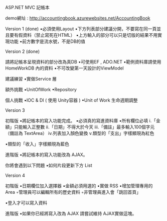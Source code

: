 ASP.NET MVC 記帳本

demo網址 : http://accountingbook.azurewebsites.net/AccountingBook

Version 1 (done)
•必須使用Layout
•下方列表部分建議分開，不要寫在同一頁並且要有假資料（禁止寫死在HTML）
•上方輸入的部分可以只是切版的結果不用實現功能
•前方數字是流水號，不是DB的值


Version 2 (done)

請將記帳本呈現資料的部分改為真DB 
•可使用EF , ADO.NET
•範例資料庫請使用HomeWorkDB 內的資料
•不可改變第一天設計的ViewModel

建議練習 
•實做Service 層

額外挑戰 
•UnitOfWork
•Repository

個人挑戰 
•IOC & DI ( 使用 Unity容器 )
•Unit of Work 生命週期調整


Version 3 

初階版 
•將記帳本的寫入功能完成。
•必須真的寫進資料庫
•所有欄位必填 i.「金額」只能輸入正整數
ii.「日期」不得大於今天
iii.「備註」最多輸入100個字元（備註為 TextArea）
iv.列表加入顏色變換
v.類型的「支出」字樣顯現為紅色

•類型的「收入」字樣顯現為藍色

進階版 
•將記帳本的寫入功能改為 AJAX。

你將會遇到以下問題
•如何片段更新下方 List 


Version 4 

初階版 
•日期欄位加入選擇器 
•金額必須用選的 
•實做 RSS
•增加管理專用的 Area  ◦管理員可以編輯所有的歷史資料 
◦非管理員進入會「跳回首頁」

•登入才可以寫入資料 

進階版 
•如果你已經將寫入改為 AJAX 請嘗試維持 AJAX實做這塊。
